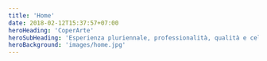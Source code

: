 ```yaml
---
title: 'Home'
date: 2018-02-12T15:37:57+07:00
heroHeading: 'CoperArte'
heroSubHeading: 'Esperienza pluriennale, professionalità, qualità e celerità dei servizi'
heroBackground: 'images/home.jpg'
---
```

